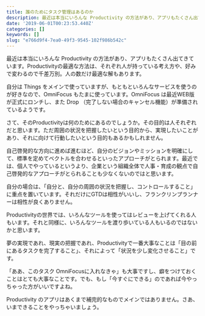 ```yaml
---
title: 誰のためにタスク管理はあるのか
description: 最近は本当にいろんな Productivity の方法があり、アプリもたくさん出てきています。Productivityの最適な方法は、それぞれ人が持っている考え方や、好みで変わるので千差万別。人の数だけ最適な解もあります。
date: '2019-06-01T00:23:53.440Z'
categories: []
keywords: []
slug: "e766d9f4-7ea0-49f3-9545-102f986b542c"
---
```

最近は本当にいろんな Productivity の方法があり、アプリもたくさん出てきています。Productivityの最適な方法は、それぞれ人が持っている考え方や、好みで変わるので千差万別。人の数だけ最適な解もあります。

自分は Things をメインで使っていますが、もともといろんなサービスを使うのが好きなので、OmniFocus もたまに使っています。OmniFocus は最近WEB版が正式にロンチし、また Drop （完了しない場合のキャンセル機能）が準備されているようです。

さて、そのProductivityは何のためにあるのでしょうか。その目的は人それぞれだと思います。ただ周囲の状況を把握したいという目的から、実現したいことがあり、それに向けて行動したいという目的もあるかもしれません。

自己啓発的な方向に進めば進むほど、自分のビジョンやミッションを明確にして、標準を定めてベクトルを合わせるといったアプローチがとられます。最近では、個人でやっているというより、企業という組織全体で人事・育成の観点で自己啓発的なアプローチがとられることも少なくないのではと思います。

自分の場合は、「自分と、自分の周囲の状況を把握し、コントロールすること」に重点を置いています。それだけにGTDは相性がいいし、フランクリンプランナーは相性が良くありません。

Productivityの世界では、いろんなツールを使ってはレビューを上げてくれる人もいます。それと同様に、いろんなツールを渡り歩いている人もいるのではないかと思います。

夢の実現であれ、現実の把握であれ、Productivityで一番大事なことは「目の前にあるタスクを完了すること」、それによって「状況を少し変化させること」です。

「ああ、このタスク OmniFocusに入れなきゃ」も大事ですし、癖をつけておくことはとても大事なことです。でも、もし「今すぐにできる」のであれば今やっちゃった方がいいですよね。

Productivity のアプリはあくまで補完的なものでメインではありません。さあ、いまできることをやっちゃいましょう。